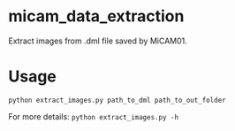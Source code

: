 # micam_data_extraction
Extract images from .dml file saved by MiCAM01.

# Usage
`python extract_images.py path_to_dml path_to_out_folder`

For more details: `python extract_images.py -h`



